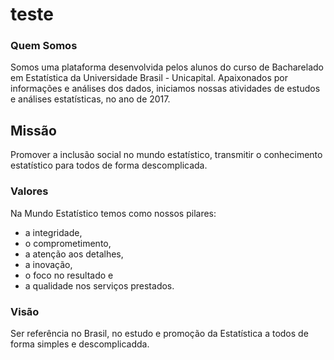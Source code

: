 # teste
### Quem Somos
Somos uma plataforma desenvolvida pelos alunos do curso de Bacharelado em Estatística da Universidade Brasil - Unicapital. Apaixonados por informações e análises dos dados, iniciamos nossas atividades de estudos e análises estatísticas, no ano de 2017.

## Missão
Promover a inclusão social no mundo estatístico, transmitir o conhecimento estatístico para todos de forma descomplicada.

### Valores
Na Mundo Estatístico temos como nossos pilares:
* a integridade,
* o comprometimento,
* a atenção aos detalhes,
* a inovação,
* o foco no resultado e
* a qualidade nos serviços prestados.

### Visão
Ser referência no Brasil, no estudo e promoção da Estatística a todos de forma simples e descomplicadda.
